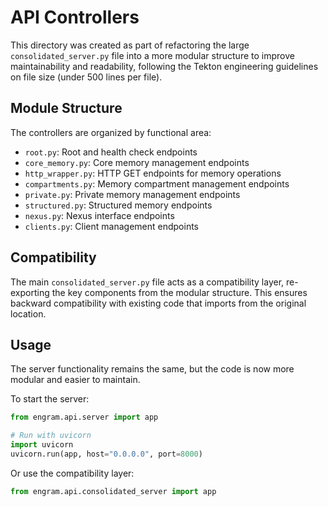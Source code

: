 # API Controllers

This directory was created as part of refactoring the large `consolidated_server.py` file into a more modular structure to improve maintainability and readability, following the Tekton engineering guidelines on file size (under 500 lines per file).

## Module Structure

The controllers are organized by functional area:

- `root.py`: Root and health check endpoints
- `core_memory.py`: Core memory management endpoints
- `http_wrapper.py`: HTTP GET endpoints for memory operations
- `compartments.py`: Memory compartment management endpoints
- `private.py`: Private memory management endpoints
- `structured.py`: Structured memory endpoints
- `nexus.py`: Nexus interface endpoints
- `clients.py`: Client management endpoints

## Compatibility

The main `consolidated_server.py` file acts as a compatibility layer, re-exporting the key components from the modular structure. This ensures backward compatibility with existing code that imports from the original location.

## Usage

The server functionality remains the same, but the code is now more modular and easier to maintain. 

To start the server:

```python
from engram.api.server import app

# Run with uvicorn
import uvicorn
uvicorn.run(app, host="0.0.0.0", port=8000)
```

Or use the compatibility layer:

```python
from engram.api.consolidated_server import app
```